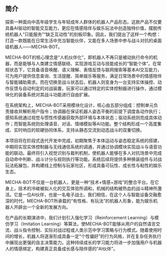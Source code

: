 



## 简介

探索一种面向中高年级学生与年轻成年人群体的机器人产品形态。这款产品不仅要具备AI驱动的智能交互能力，更应在情感陪伴与娱乐玩法中创造独特价值，摆脱传统机器人“只能服务”“缺乏互动性”的刻板印象。因此，我们提出了这样一个构想：打造一款既能在日常生活中充当智能伙伴，又能在多人场景中参与战斗对抗的桌面级机器人——MECHA-BOT。

MECHA-BOT的核心理念是“人机伙伴化”，即机器人不再只是被动执行命令的机器，而是能够与人类建立情感联结、实现游戏互动与技能成长的“智能个体”。在常规状态下，它具备语音唤醒、语义理解、表情反馈与联网搜索等基本AI交互能力，可为用户提供信息查询、生活提醒、简单娱乐等服务，满足日常场景中的情感陪伴与智能辅助需求。而在切换至战斗状态后，机器人则变身为一台支持实体操控、动作反馈与自动判定的对战装置，玩家可以通过特定的实体控制器进行操作，通过模块化的装备系统对其战斗功能进行自由扩展。

在系统架构上，MECHA-BOT采用模块化设计，核心由五部分组成：控制单元负责接收并解析用户指令；协调器在保证机器人姿态平衡的前提下调度各动作执行；感知系统通过视觉与惯性传感器获取外部环境与本体状态；驱动系统则完成具体动作；而智能系统则处理语音、对话、情绪模拟等AI功能。整个结构形成一个高度集成、实时响应的软硬协同体系，支持从静态交流到动态战斗的双重切换。

本项目将在阶段式迭代开发中完成，初期聚焦于本体运动与姿态稳定系统的搭建，中期将实现实体控制器与无线通信系统的调通，并通过协调模块实现战斗与语音功能的联动。最终将引入视觉识别与裁判机制，使机器人能够在多人对抗场景中完成自动命中判断、战斗计分与规则执行等功能。系统后续将提供多种换装组件与对战玩法拓展包，并构建线上控制与玩家社区，形成具备可玩性、成长性与粘性的娱乐生态。

MECHA-BOT不仅是一台机器人，更是一种“技术+情感+游戏”的整合平台。在它身上，技术的冷峻被拟人化的交互体验所调和，机械的结构被热血的战斗精神所激活。它是一位AI伙伴，也是一名电子战士。我们相信，在这个人与智能设备交融愈深的时代，MECHA-BOT所承载的“有性格、有玩法”的机器人形象，能为娱乐机器人开辟出一个全新的发展方向。

在产品的长期演进中，我们计划引入强化学习（Reinforcement Learning）与模仿学习（Imitation Learning）等算法，使MECHA-BOT能够从用户的自然语言交流、战斗指令控制、实际对战过程或人类示范中学习策略与行为模式。随着使用时间的增长，机器人将逐渐形成具备一定“个性偏好”的行为风格，并在复杂任务执行中展现出更强的自主决策能力。这种持续成长的学习能力将进一步加强用户与机器人的情感绑定，构建真正具备成长感与陪伴感的“AI伙伴”。

